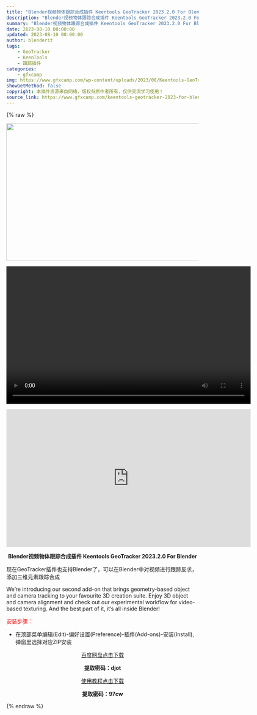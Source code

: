 ```yaml
---
title: "Blender视频物体跟踪合成插件 Keentools GeoTracker 2023.2.0 For Blender"
description: "Blender视频物体跟踪合成插件 Keentools GeoTracker 2023.2.0 For Blender 现在GeoTracker插件也支持Blender了，可以在Blender中对视频..."
summary: "Blender视频物体跟踪合成插件 Keentools GeoTracker 2023.2.0 For Blender 现在GeoTracker插件也支持Blender了，可以在Blender中对视频..."
date: 2023-08-10 00:00:00
updated: 2023-08-10 00:00:00
author: blenderit
tags: 
    - GeoTracker
    - KeenTools
    - 跟踪插件
categories:
    - gfxcamp
img: https://www.gfxcamp.com/wp-content/uploads/2023/08/Keentools-GeoTracker-2023.2.0-For-Blender.jpg
showGetMethod: false
copyright: 本插件资源来自网络，版权归原作者所有，仅供交流学习使用！
source_link: https://www.gfxcamp.com/keentools-geotracker-2023-for-blender/
---
```


{% raw %}
<div><p><img decoding="async" class="aligncenter size-full wp-image-114304" src="https://www.gfxcamp.com/wp-content/uploads/2023/08/Keentools-GeoTracker-2023.2.0-For-Blender.jpg" data-src="https://www.gfxcamp.com/wp-content/uploads/2023/08/Keentools-GeoTracker-2023.2.0-For-Blender.jpg" alt="" width="640" height="360" data-srcset="https://www.gfxcamp.com/wp-content/uploads/2023/08/Keentools-GeoTracker-2023.2.0-For-Blender.jpg 640w, https://www.gfxcamp.com/wp-content/uploads/2023/08/Keentools-GeoTracker-2023.2.0-For-Blender-150x84.jpg 150w" data-sizes="(max-width: 640px) 100vw, 640px"><br>
</p><center><div style="width: 640px;" class="wp-video"><!--[if lt IE 9]><script>document.createElement('video');</script><![endif]-->
<video class="wp-video-shortcode" id="video-114303-1" width="640" height="360" preload="true" controls="controls"><source type="video/mp4" src="http://cloud.video.taobao.com/play/u/null/p/1/e/6/t/1/423122155028.mp4?_=1"></source><a href="http://cloud.video.taobao.com/play/u/null/p/1/e/6/t/1/423122155028.mp4">http://cloud.video.taobao.com/play/u/null/p/1/e/6/t/1/423122155028.mp4</a></video></div></center><p style="text-align: center;"><iframe loading="lazy" src="https://player.youku.com/embed/XNTk5NzYyODkxMg==" width="640" height="360" frameborder="0" allowfullscreen="allowfullscreen" data-mce-fragment="1"></iframe></p><p style="text-align: center;"><strong>Blender视频物体跟踪合成插件 Keentools GeoTracker 2023.2.0 For Blender</strong></p><p>现在GeoTracker插件也支持Blender了，可以在Blender中对视频进行跟踪反求，添加三维元素跟踪合成</p><p>We’re introducing our second add-on that brings geometry-based object and camera tracking to your favourite 3D creation suite. Enjoy 3D object and camera alignment and check out our experimental workflow for video-based texturing. And the best part of it, it’s all inside Blender!</p><p><span style="color: #ff0000;">安装步骤：</span></p><ul>
<li>在顶部菜单编辑(Edit)-偏好设置(Preference)-插件(Add-ons)-安装(Install),弹窗里选择对应ZIP安装</li>
</ul><p style="text-align: center;"><a class="maxbutton-3 maxbutton maxbutton-baidu" target="_blank" rel="noopener" href="https://pan.baidu.com/s/1QxHTtTjet51xmtBstw_mig?pwd=djot"><span class="mb-text">百度网盘点击下载</span></a></p><p style="text-align: center;"><strong>提取密码：djot</strong></p><p style="text-align: center;"><a class="maxbutton-3 maxbutton maxbutton-baidu" target="_blank" rel="noopener" href="https://pan.baidu.com/s/1doCYyzMOH7ZDYoUlzbICig?pwd=97cw"><span class="mb-text">使用教程点击下载</span></a></p><p style="text-align: center;"><strong>提取密码：97cw</strong></p></div>
<div style="display: none">gfxcamp</div>
{% endraw %}